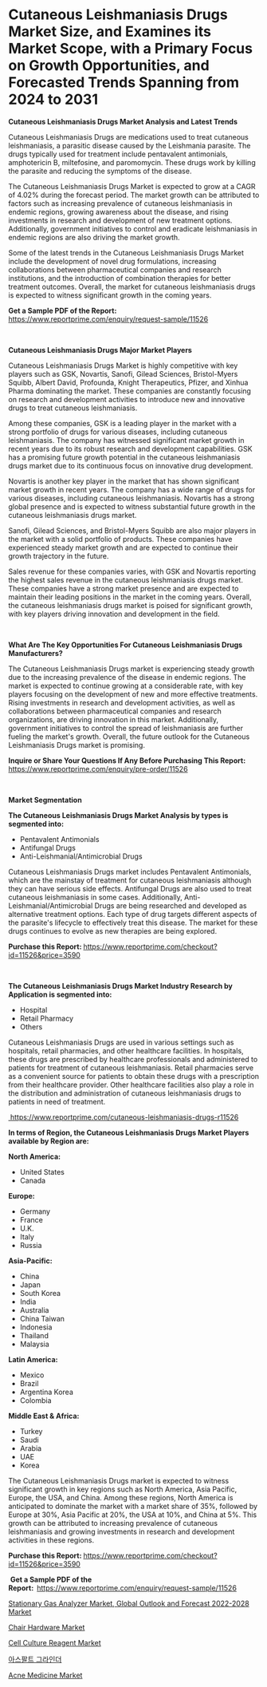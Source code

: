 <p><h1>Cutaneous Leishmaniasis Drugs Market Size, and Examines its Market Scope, with a Primary Focus on Growth Opportunities, and Forecasted Trends Spanning from 2024 to 2031</h1></p><p><strong>Cutaneous Leishmaniasis Drugs Market Analysis and Latest Trends</strong></p>
<p><p>Cutaneous Leishmaniasis Drugs are medications used to treat cutaneous leishmaniasis, a parasitic disease caused by the Leishmania parasite. The drugs typically used for treatment include pentavalent antimonials, amphotericin B, miltefosine, and paromomycin. These drugs work by killing the parasite and reducing the symptoms of the disease.</p><p>The Cutaneous Leishmaniasis Drugs Market is expected to grow at a CAGR of 4.02% during the forecast period. The market growth can be attributed to factors such as increasing prevalence of cutaneous leishmaniasis in endemic regions, growing awareness about the disease, and rising investments in research and development of new treatment options. Additionally, government initiatives to control and eradicate leishmaniasis in endemic regions are also driving the market growth.</p><p>Some of the latest trends in the Cutaneous Leishmaniasis Drugs Market include the development of novel drug formulations, increasing collaborations between pharmaceutical companies and research institutions, and the introduction of combination therapies for better treatment outcomes. Overall, the market for cutaneous leishmaniasis drugs is expected to witness significant growth in the coming years.</p></p>
<p><strong>Get a Sample PDF of the Report:&nbsp;</strong> <a href="https://www.reportprime.com/enquiry/request-sample/11526">https://www.reportprime.com/enquiry/request-sample/11526</a></p>
<p>&nbsp;</p>
<p><strong>Cutaneous Leishmaniasis Drugs Major Market Players</strong></p>
<p><p>Cutaneous Leishmaniasis Drugs Market is highly competitive with key players such as GSK, Novartis, Sanofi, Gilead Sciences, Bristol-Myers Squibb, Albert David, Profounda, Knight Therapeutics, Pfizer, and Xinhua Pharma dominating the market. These companies are constantly focusing on research and development activities to introduce new and innovative drugs to treat cutaneous leishmaniasis.</p><p>Among these companies, GSK is a leading player in the market with a strong portfolio of drugs for various diseases, including cutaneous leishmaniasis. The company has witnessed significant market growth in recent years due to its robust research and development capabilities. GSK has a promising future growth potential in the cutaneous leishmaniasis drugs market due to its continuous focus on innovative drug development.</p><p>Novartis is another key player in the market that has shown significant market growth in recent years. The company has a wide range of drugs for various diseases, including cutaneous leishmaniasis. Novartis has a strong global presence and is expected to witness substantial future growth in the cutaneous leishmaniasis drugs market.</p><p>Sanofi, Gilead Sciences, and Bristol-Myers Squibb are also major players in the market with a solid portfolio of products. These companies have experienced steady market growth and are expected to continue their growth trajectory in the future.</p><p>Sales revenue for these companies varies, with GSK and Novartis reporting the highest sales revenue in the cutaneous leishmaniasis drugs market. These companies have a strong market presence and are expected to maintain their leading positions in the market in the coming years. Overall, the cutaneous leishmaniasis drugs market is poised for significant growth, with key players driving innovation and development in the field.</p></p>
<p>&nbsp;</p>
<p><strong>What Are The Key Opportunities For Cutaneous Leishmaniasis Drugs Manufacturers?</strong></p>
<p><p>The Cutaneous Leishmaniasis Drugs market is experiencing steady growth due to the increasing prevalence of the disease in endemic regions. The market is expected to continue growing at a considerable rate, with key players focusing on the development of new and more effective treatments. Rising investments in research and development activities, as well as collaborations between pharmaceutical companies and research organizations, are driving innovation in this market. Additionally, government initiatives to control the spread of leishmaniasis are further fueling the market's growth. Overall, the future outlook for the Cutaneous Leishmaniasis Drugs market is promising.</p></p>
<p><strong>Inquire or Share Your Questions If Any Before Purchasing This Report:</strong> <a href="https://www.reportprime.com/enquiry/pre-order/11526">https://www.reportprime.com/enquiry/pre-order/11526</a></p>
<p>&nbsp;</p>
<p><strong>Market Segmentation</strong></p>
<p><strong>The Cutaneous Leishmaniasis Drugs Market Analysis by types is segmented into:</strong></p>
<p><ul><li>Pentavalent Antimonials</li><li>Antifungal Drugs</li><li>Anti-Leishmanial/Antimicrobial Drugs</li></ul></p>
<p><p>Cutaneous Leishmaniasis Drugs market includes Pentavalent Antimonials, which are the mainstay of treatment for cutaneous leishmaniasis although they can have serious side effects. Antifungal Drugs are also used to treat cutaneous leishmaniasis in some cases. Additionally, Anti-Leishmanial/Antimicrobial Drugs are being researched and developed as alternative treatment options. Each type of drug targets different aspects of the parasite's lifecycle to effectively treat this disease. The market for these drugs continues to evolve as new therapies are being explored.</p></p>
<p><strong>Purchase this Report:&nbsp;</strong><a href="https://www.reportprime.com/checkout?id=11526&price=3590">https://www.reportprime.com/checkout?id=11526&price=3590</a></p>
<p>&nbsp;</p>
<p><strong>The Cutaneous Leishmaniasis Drugs Market Industry Research by Application is segmented into:</strong></p>
<p><ul><li>Hospital</li><li>Retail Pharmacy</li><li>Others</li></ul></p>
<p><p>Cutaneous Leishmaniasis Drugs are used in various settings such as hospitals, retail pharmacies, and other healthcare facilities. In hospitals, these drugs are prescribed by healthcare professionals and administered to patients for treatment of cutaneous leishmaniasis. Retail pharmacies serve as a convenient source for patients to obtain these drugs with a prescription from their healthcare provider. Other healthcare facilities also play a role in the distribution and administration of cutaneous leishmaniasis drugs to patients in need of treatment.</p></p>
<p><a href="https://www.reportprime.com/cutaneous-leishmaniasis-drugs-r11526">&nbsp;https://www.reportprime.com/cutaneous-leishmaniasis-drugs-r11526</a></p>
<p><strong>In terms of Region, the Cutaneous Leishmaniasis Drugs Market Players available by Region are:</strong></p>
<p>
    <p> <strong> North America: </strong>
        <ul>
            <li>United States</li>
            <li>Canada</li>
        </ul>
        </p> 
    <p> <strong> Europe: </strong>
        <ul>
            <li>Germany</li>
            <li>France</li>
            <li>U.K.</li>
            <li>Italy</li>
            <li>Russia</li>
        </ul>
        </p> 
    <p> <strong> Asia-Pacific: </strong>
        <ul>
            <li>China</li>
            <li>Japan</li>
            <li>South Korea</li>
            <li>India</li>
            <li>Australia</li>
            <li>China Taiwan</li>
            <li>Indonesia</li>
            <li>Thailand</li>
            <li>Malaysia</li>
        </ul>
        </p> 
    <p> <strong> Latin America: </strong>
        <ul>
            <li>Mexico</li>
            <li>Brazil</li>
            <li>Argentina Korea</li>
            <li>Colombia</li>
        </ul>
        </p> 
    <p> <strong> Middle East & Africa: </strong>
        <ul>
            <li>Turkey</li>
            <li>Saudi</li>
            <li>Arabia</li>
            <li>UAE</li>
            <li>Korea</li>
        </ul>
    </p>
    </p>
<p><p>The Cutaneous Leishmaniasis Drugs market is expected to witness significant growth in key regions such as North America, Asia Pacific, Europe, the USA, and China. Among these regions, North America is anticipated to dominate the market with a market share of 35%, followed by Europe at 30%, Asia Pacific at 20%, the USA at 10%, and China at 5%. This growth can be attributed to increasing prevalence of cutaneous leishmaniasis and growing investments in research and development activities in these regions.</p></p>
<p><strong>Purchase this Report: </strong><a href="https://www.reportprime.com/checkout?id=11526&price=3590">https://www.reportprime.com/checkout?id=11526&price=3590</a></p>
<p>&nbsp;<strong>Get a Sample PDF of the Report:&nbsp;&nbsp;</strong><a href="https://www.reportprime.com/enquiry/request-sample/11526">https://www.reportprime.com/enquiry/request-sample/11526</a></p>
<p><strong></strong></p>
<p><p><a href="https://issuu.com/reportprime-2/docs/stationary-gas-analyzer-market-glob_86174c762c1ef1">Stationary Gas Analyzer Market, Global Outlook and Forecast 2022-2028 Market</a></p><p><a href="https://medium.com/@tyhd5df/chair-hardware-market-2024-2031-industry-insights-and-investment-opportunities-357df637b576">Chair Hardware Market</a></p><p><a href="https://github.com/hrhzhypq19/Market-Research-Report-List-1/blob/main/cell-culture-reagent-market.md">Cell Culture Reagent Market</a></p><p><a href="https://medium.com/@carlosdytouglas8907667/%EC%95%84%EC%8A%A4%ED%8C%94%ED%8A%B8-%EA%B7%B8%EB%9D%BC%EC%9D%B8%EB%8D%94-%EC%8B%9C%EC%9E%A5-%EA%B7%9C%EB%AA%A8%EB%8A%94-4-4-%EC%9D%98-cagr%EB%A1%9C-%EC%84%B1%EC%9E%A5%ED%95%98%EA%B3%A0-%EC%9E%88%EC%9C%BC%EB%A9%B0-%EC%9D%B4-%EB%B3%B4%EA%B3%A0%EC%84%9C%EB%8A%94-%EC%9C%A0%ED%98%95-%EC%9D%91%EC%9A%A9-%EC%84%B1%EC%9E%A5-%EB%B0%8F-2024%EB%85%84%EB%B6%80%ED%84%B0-2031%EB%85%84%EA%B9%8C%EC%A7%80%EC%9D%98-%EC%98%88%EC%B8%A1-%EB%B6%84%EC%84%9D%EC%9D%84-%EB%8B%A4%EB%A3%B9%EB%8B%88%EB%8B%A4-36043a93ccad">아스팔트 그라인더</a></p><p><a href="https://github.com/CliffMedina6/Market-Research-Report-List-6/blob/main/acne-medicine-market.md">Acne Medicine Market</a></p></p>